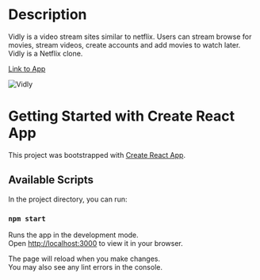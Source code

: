 # Description

Vidly is a video stream sites similar to netflix. Users can stream browse for movies, stream videos, create accounts and add movies to watch later. Vidly is a Netflix clone.

[Link to App](https://vidly-392g.onrender.com)

![Vidly](https://res.cloudinary.com/vidly-storage/image/upload/v1673348082/vidly/media/vidly_logo_zb1mo4.png)

# Getting Started with Create React App

This project was bootstrapped with [Create React App](https://github.com/facebook/create-react-app).

## Available Scripts

In the project directory, you can run:

### `npm start`

Runs the app in the development mode.\
Open [http://localhost:3000](http://localhost:3000) to view it in your browser.

The page will reload when you make changes.\
You may also see any lint errors in the console.
